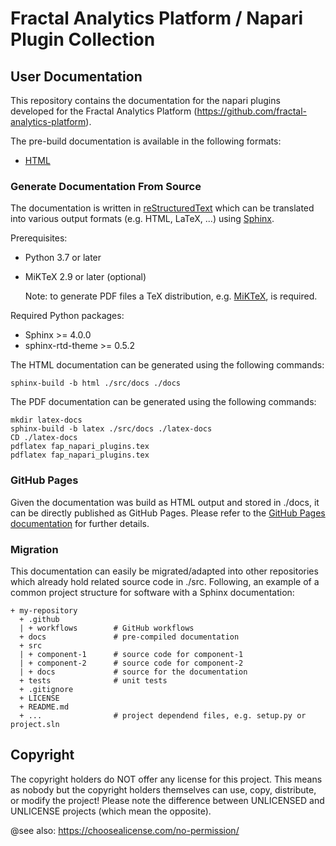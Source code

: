 # Fractal Analytics Platform / Napari Plugin Collection
## User Documentation

This repository contains the documentation for the napari plugins developed for the Fractal Analytics Platform (https://github.com/fractal-analytics-platform).

The pre-build documentation is available in the following formats:
- [HTML](https://fractal-napari-plugins-collection.github.io/user-documentation/)


### Generate Documentation From Source

The documentation is written in [reStructuredText](https://docutils.sourceforge.io/rst.html) which can be translated into various output formats (e.g. HTML, LaTeX, ...) using [Sphinx](https://www.sphinx-doc.org/).

Prerequisites:
- Python 3.7 or later
- MiKTeX 2.9 or later (optional)

    Note: to generate PDF files a TeX distribution, e.g. [MiKTeX](https://miktex.org/), is required.

Required Python packages:
- Sphinx >= 4.0.0
- sphinx-rtd-theme >= 0.5.2

The HTML documentation can be generated using the following commands:

```
sphinx-build -b html ./src/docs ./docs
```

The PDF documentation can be generated using the following commands:

```
mkdir latex-docs
sphinx-build -b latex ./src/docs ./latex-docs
CD ./latex-docs
pdflatex fap_napari_plugins.tex
pdflatex fap_napari_plugins.tex
```


### GitHub Pages

Given the documentation was build as HTML output and stored in ./docs, it can be directly published as GitHub Pages.
Please refer to the [GitHub Pages documentation](https://docs.github.com/en/pages/getting-started-with-github-pages/about-github-pages) for further details.


### Migration

This documentation can easily be migrated/adapted into other repositories which already hold related source code in ./src.
Following, an example of a common project structure for software with a Sphinx documentation:

```
+ my-repository
  + .github
  | + workflows        # GitHub workflows
  + docs               # pre-compiled documentation
  + src
  | + component-1      # source code for component-1
  | + component-2      # source code for component-2
  | + docs             # source for the documentation
  + tests              # unit tests
  + .gitignore
  + LICENSE
  + README.md
  + ...                # project dependend files, e.g. setup.py or project.sln
```


## Copyright
The copyright holders do NOT offer any license for this project.
This means as nobody but the copyright holders themselves can use, copy, distribute, or modify the project!
Please note the difference between UNLICENSED and UNLICENSE projects (which mean the opposite).

@see also: https://choosealicense.com/no-permission/
